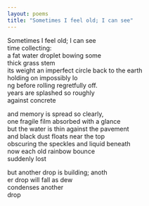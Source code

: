 ```yaml
---
layout: poems
title: "Sometimes I feel old; I can see"
---
```


Sometimes I feel old; I can see\
time collecting:\
<in></in>a fat water droplet bowing some\
<in></in>thick grass stem\
<in></in><in></in> its weight an imperfect circle back to the earth\
<in></in>holding on impossibly lo\
<in></in>ng before rolling regretfully off.\
years are splashed so roughly\
against concrete

and memory is spread so clearly,\
one fragile film absorbed with a glance\
<in></in>but the water is thin against the pavement\
<in></in>and black dust floats near the top\
<in></in><in></in> obscuring the speckles and liquid beneath\
now each old rainbow bounce\
suddenly lost

but another drop is building; anoth\
er drop will fall as dew\
condenses another\
drop
